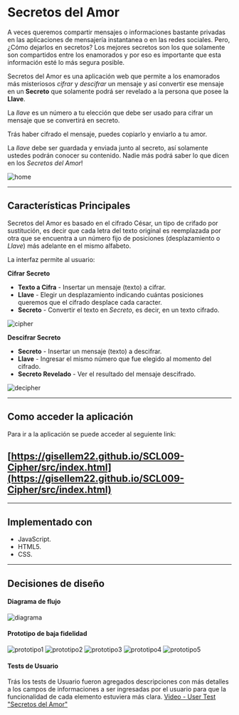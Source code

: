 # Secretos del Amor
A veces queremos compartir mensajes o informaciones bastante privadas en las aplicaciones de mensajería instantanea o en las redes sociales. Pero, ¿Cómo dejarlos en secretos? Los mejores secretos son los que solamente son compartidos entre los enamorados y por eso es importante que esta información esté lo más segura posible.

Secretos del Amor es una aplicación web que permite a los enamorados más misteriosos *cifrar* y *descifrar* un mensaje y así convertir ese mensaje en un **Secreto** que solamente podrá ser revelado a la persona que posee la **Llave**. 

La *llave* es un número a tu elección que debe ser usado para cifrar un mensaje que se convertirá en secreto.

Trás haber cifrado el mensaje, puedes copiarlo y enviarlo a tu amor.

 La *llave* debe ser guardada y enviada junto al secreto, así solamente ustedes podrán conocer su contenido. Nadie más podrá saber lo que dicen en los *Secretos del Amor*!

![home](img/home.jpg)
***
## Características Principales

Secretos del Amor es basado en el cifrado César, un tipo de crifado por sustitución, es decir que cada letra del texto original es reemplazada por otra que se encuentra a un número fijo de posiciones (desplazamiento o *Llave*) más adelante en el mismo alfabeto.

La interfaz permite al usuario:

**Cifrar Secreto**
- **Texto a Cifra** - Insertar un mensaje (texto) a cifrar.
- **Llave** - Elegir un desplazamiento indicando cuántas posiciones queremos que el cifrado desplace cada caracter.
- **Secreto** - Convertir el texto en *Secreto*, es decir, en un texto cifrado.

![cipher](img/cipher.jpg)

**Descifrar Secreto**
- **Secreto** - Insertar un mensaje (texto) a descifrar.
- **Llave** - Ingresar el mismo número que fue elegido al momento del cifrado.
- **Secreto Revelado** - Ver el resultado del mensaje descifrado.

![decipher](img/decipher.jpg)
***
## Como acceder la aplicación

Para ir a la aplicación se puede acceder al seguiente link:

[https://gisellem22.github.io/SCL009-Cipher/src/index.html](https://gisellem22.github.io/SCL009-Cipher/src/index.html)
- 
***
## Implementado con

- JavaScript.
- HTML5.
- CSS.
***
## Decisiones de diseño
#### Diagrama de flujo
![diagrama](img/diagrama.jpg)

#### Prototipo de baja fidelidad
![prototipo1](img/prototipo1.jpg)
![prototipo2](img/prototipo2.jpg)
![prototipo3](img/prototipo3.jpg)
![prototipo4](img/prototipo4.jpg)
![prototipo5](img/prototipo5.jpg)

#### Tests de Usuario

Trás los tests de Usuario fueron agregados descripciones con más detalles a los campos de informaciones a ser ingresadas por el usuario para que la funcionalidad de cada elemento estuviera más clara.
[Video - User Test "Secretos del Amor"](https://www.youtube.com/watch?v=uJHNdyivZ68&feature=youtu.be)
